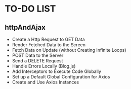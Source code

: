 # TO-DO LIST

## httpAndAjax
 
- Create a Http Request to GET Data
- Render Fetched Data to the Screen
- Fetch Data on Update (without Creating Infinite Loops)
- POST Data to the Server
- Send a DELETE Request
- Handle Errors Locally (Blog.js)
- Add Interceptors to Execute Code Globally
- Set up a Default Global Configuration for Axios
- Create and Use Axios Instances
